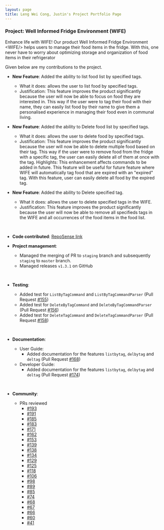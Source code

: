 ```yaml
---
layout: page
title: Leng Wei Cong, Justin's Project Portfolio Page
---
```


### Project: Well Informed Fridge Environment (WIFE)

Enhance life with WIFE! Our product Well Informed Fridge Environment &lt;WIFE/&gt; helps users to manage their food items in the fridge. With this, one never have to worry about optimizing storage and organization of food items in their refrigerator

Given below are my contributions to the project.

-   **New Feature**: Added the ability to list food list by specified tags.

    -   What it does: allows the user to list food by specified tags.
    -   Justification: This feature improves the product significantly because the user will now be able to focus on food they are interested in. This way if the user were to tag their food with their name, they can easily list food by their name to give them a personalised experience in managing their food even in communal living.

-   **New Feature**: Added the ability to Delete food list by specified tags.

    -   What it does: allows the user to delete food by specified tags.
    -   Justification: This feature improves the product significantly because the user will now be able to delete multiple food based on their tag. This way if the user were to remove food from the fridge with a specific tag, the user can easily delete all of them at once with the tag.
        Highlights: This enhancement affects commands to be added in future. This feature will be useful for future feature where WIFE will automatically tag food that are expired with an "expired" tag. With this feature, user can easily delete all food by the expired tag.

-   **New Feature**: Added the ability to Delete specified tag.

    -   What it does: allows the user to delete specified tags in the WIFE.
    -   Justification: This feature improves the product significantly because the user will now be able to remove all specifieds tags in the WIFE and all occurrences of the food items in the food list.

<br/>

-   **Code contributed**: [RepoSense link](https://nus-cs2103-ay2223s2.github.io/tp-dashboard/?search=scorpiussigma&breakdown=true&sort=groupTitle&sortWithin=title&since=2023-02-17&timeframe=commit&mergegroup=&groupSelect=groupByRepos&checkedFileTypes=docs~functional-code~test-code~other&tabOpen=true&tabType=authorship&tabAuthor=ScorpiusSigma&tabRepo=AY2223S2-CS2103T-T11-1%2Ftp%5Bmaster%5D&authorshipIsMergeGroup=false&authorshipFileTypes=docs~other~functional-code~test-code&authorshipIsBinaryFileTypeChecked=false&authorshipIsIgnoredFilesChecked=false)

-   **Project management**:

    -   Managed the merging of PR to `staging` branch and subsequently `staging` to `master` branch.
    -   Managed releases `v1.3.1` on GitHub

  <br/>

-   **Testing**:

    -   Added test for `ListByTagCommand` and `ListByTagCommandParser` (Pull Request [\#155](https://github.com/AY2223S2-CS2103T-T11-1/tp/pull/155))
    -   Added test for `DeleteByTagCommand` and `DeleteByTagCommandParser` (Pull Request [\#156](https://github.com/AY2223S2-CS2103T-T11-1/tp/pull/156))
    -   Added test for `DeleteTagCommand` and `DeleteTagCommandParser` (Pull Request [\#158](https://github.com/AY2223S2-CS2103T-T11-1/tp/pull/158))

<br/>

-   **Documentation**:

    -   User Guide:
        -   Added documentation for the features `listbytag`, `delbytag` and `deltag` (Pull Request [\#168](https://github.com/AY2223S2-CS2103T-T11-1/tp/pull/168))
    -   Developer Guide:
        -   Added documentation for the features `listbytag`, `delbytag` and `deltag` (Pull Request [\#174](https://github.com/AY2223S2-CS2103T-T11-1/tp/pull/174))

<br/>

-   **Community**:

    -   PRs reviewed
        -   [\#193](https://github.com/AY2223S2-CS2103T-T11-1/tp/pull/193)
        -   [\#191](https://github.com/AY2223S2-CS2103T-T11-1/tp/pull/191)
        -   [\#185](https://github.com/AY2223S2-CS2103T-T11-1/tp/pull/185)
        -   [\#183](https://github.com/AY2223S2-CS2103T-T11-1/tp/pull/183)
        -   [\#171](https://github.com/AY2223S2-CS2103T-T11-1/tp/pull/171)
        -   [\#162](https://github.com/AY2223S2-CS2103T-T11-1/tp/pull/162)
        -   [\#153](https://github.com/AY2223S2-CS2103T-T11-1/tp/pull/153)
        -   [\#139](https://github.com/AY2223S2-CS2103T-T11-1/tp/pull/139)
        -   [\#138](https://github.com/AY2223S2-CS2103T-T11-1/tp/pull/138)
        -   [\#134](https://github.com/AY2223S2-CS2103T-T11-1/tp/pull/134)
        -   [\#129](https://github.com/AY2223S2-CS2103T-T11-1/tp/pull/129)
        -   [\#125](https://github.com/AY2223S2-CS2103T-T11-1/tp/pull/125)
        -   [\#118](https://github.com/AY2223S2-CS2103T-T11-1/tp/pull/118)
        -   [\#106](https://github.com/AY2223S2-CS2103T-T11-1/tp/pull/106)
        -   [\#98](https://github.com/AY2223S2-CS2103T-T11-1/tp/pull/98)
        -   [\#89](https://github.com/AY2223S2-CS2103T-T11-1/tp/pull/89)
        -   [\#85](https://github.com/AY2223S2-CS2103T-T11-1/tp/pull/85)
        -   [\#74](https://github.com/AY2223S2-CS2103T-T11-1/tp/pull/74)
        -   [\#68](https://github.com/AY2223S2-CS2103T-T11-1/tp/pull/68)
        -   [\#67](https://github.com/AY2223S2-CS2103T-T11-1/tp/pull/67)
        -   [\#66](https://github.com/AY2223S2-CS2103T-T11-1/tp/pull/66)
        -   [\#60](https://github.com/AY2223S2-CS2103T-T11-1/tp/pull/60)
        -   [\#41](https://github.com/AY2223S2-CS2103T-T11-1/tp/pull/41)

